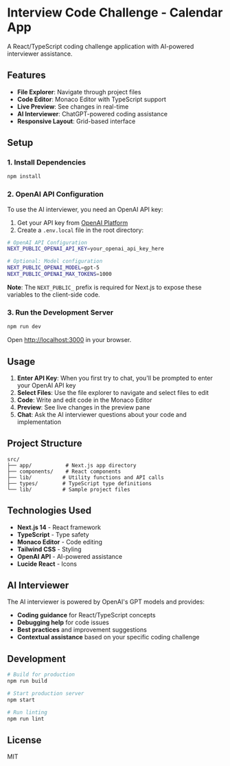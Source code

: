 # Interview Code Challenge - Calendar App

A React/TypeScript coding challenge application with AI-powered interviewer assistance.

## Features

- **File Explorer**: Navigate through project files
- **Code Editor**: Monaco Editor with TypeScript support
- **Live Preview**: See changes in real-time
- **AI Interviewer**: ChatGPT-powered coding assistance
- **Responsive Layout**: Grid-based interface

## Setup

### 1. Install Dependencies

```bash
npm install
```

### 2. OpenAI API Configuration

To use the AI interviewer, you need an OpenAI API key:

1. Get your API key from [OpenAI Platform](https://platform.openai.com/api-keys)
2. Create a `.env.local` file in the root directory:

```bash
# OpenAI API Configuration
NEXT_PUBLIC_OPENAI_API_KEY=your_openai_api_key_here

# Optional: Model configuration
NEXT_PUBLIC_OPENAI_MODEL=gpt-5
NEXT_PUBLIC_OPENAI_MAX_TOKENS=1000
```

**Note**: The `NEXT_PUBLIC_` prefix is required for Next.js to expose these variables to the client-side code.

### 3. Run the Development Server

```bash
npm run dev
```

Open [http://localhost:3000](http://localhost:3000) in your browser.

## Usage

1. **Enter API Key**: When you first try to chat, you'll be prompted to enter your OpenAI API key
2. **Select Files**: Use the file explorer to navigate and select files to edit
3. **Code**: Write and edit code in the Monaco Editor
4. **Preview**: See live changes in the preview pane
5. **Chat**: Ask the AI interviewer questions about your code and implementation

## Project Structure

```
src/
├── app/           # Next.js app directory
├── components/    # React components
├── lib/          # Utility functions and API calls
├── types/        # TypeScript type definitions
└── lib/          # Sample project files
```

## Technologies Used

- **Next.js 14** - React framework
- **TypeScript** - Type safety
- **Monaco Editor** - Code editing
- **Tailwind CSS** - Styling
- **OpenAI API** - AI-powered assistance
- **Lucide React** - Icons

## AI Interviewer

The AI interviewer is powered by OpenAI's GPT models and provides:

- **Coding guidance** for React/TypeScript concepts
- **Debugging help** for code issues
- **Best practices** and improvement suggestions
- **Contextual assistance** based on your specific coding challenge

## Development

```bash
# Build for production
npm run build

# Start production server
npm start

# Run linting
npm run lint
```

## License

MIT
